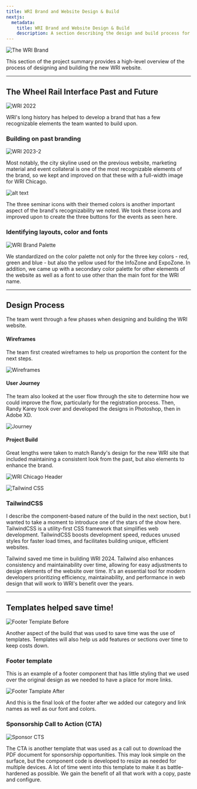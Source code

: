 ```yaml
---
title: WRI Brand and Website Design & Build
nextjs:
  metadata:
    title: WRI Brand and Website Design & Build
    description: A section describing the design and build process for WRI 2024.
---
```


![The WRI Brand](/images/the-wri-brand.png)

This section of the project summary provides a high-level overview of the process of designing and building the new WRI website.

---

## The Wheel Rail Interface Past and Future

![WRI 2022](/images/WRI2022.jpg)

WRI's long history has helped to develop a brand that has a few recognizable elements the team wanted to build upon.

### Building on past branding

![WRI 2023-2](/images/wri-hero-branding.png)

Most notably, the city skyline used on the previous website, marketing material and event collateral is one of the most recognizable elements of the brand, so we kept and improved on that these with a full-width image for WRI Chicago.

![alt text](/images/wri-seminar-buttons.png)

The three seminar icons with their themed colors is another important aspect of the brand's recognizability we noted. We took these icons and improved upon to create the three buttons for the events as seen here.

### Identifying layouts, color and fonts

![WRI Brand Palette](/images/wri-brand-palette.png)

We standardized on the color palette not only for the three key colors - red, green and blue - but also the yellow used for the InfoZone and ExpoZone. In addition, we came up with a secondary color palette for other elements of the website as well as a font to use other than the main font for the WRI name.

---

## Design Process

The team went through a few phases when designing and building the WRI website.

#### Wireframes

The team first created wireframes to help us proportion the content for the next steps.

![Wireframes](/images/wireframe-home.png)

#### User Journey

The team also looked at the user flow through the site to determine how we could improve the flow, particularly for the registration process. Then, Randy Karey took over and developed the designs in Photoshop, then in Adobe XD.

![Journey](/images/wireframe-wri.jpg)

#### Project Build

Great lengths were taken to match Randy's design for the new WRI site that included maintaining a consistent look from the past, but also elements to enhance the brand.

![WRI Chicago Header](/images/wri-chicago-header.jpg)

![Tailwind CSS](/images/tailwind.webp)

### TailwindCSS

I describe the component-based nature of the build in the next section, but I wanted to take a moment to introduce one of the stars of the show here. TailwindCSS is a utility-first CSS framework that simplifies web development. TailwindCSS boosts development speed, reduces unused styles for faster load times, and facilitates building unique, efficient websites. 

Tailwind saved me time in building WRI 2024. Tailwind also enhances consistency and maintainability over time, allowing for easy adjustments to design elements of the website over time. It's an essential tool for modern developers prioritizing efficiency, maintainability, and performance in web design that will work to WRI's benefit over the years.

---

## Templates helped save time!

![Footer Template Before](/images/using-templates.png)

Another aspect of the build that was used to save time was the use of templates. Templates will also help us add features or sections over time to keep costs down.

### Footer template

This is an example of a footer component that has little styling that we used over the original design as we needed to have a place for more links.

![Footer Tamplate After](/images/using-template-footer-after.png)

And this is the final look of the footer after we added our category and link names as well as our font and colors.

### Sponsorship Call to Action (CTA)

![Sponsor CTS](/images/sponsor-cta.png)

The CTA is another template that was used as a call out to download the PDF document for sponsorship opportunities. This may look simple on the surface, but the component code is developed to resize as needed for multiple devices. A lot of time went into this template to make it as battle-hardened as possible. We gain the benefit of all that work with a copy, paste and configure.
